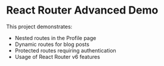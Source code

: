 # React Router Advanced Demo

This project demonstrates:

- Nested routes in the Profile page
- Dynamic routes for blog posts
- Protected routes requiring authentication
- Usage of React Router v6 features
